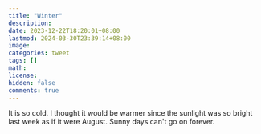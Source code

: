 ```yaml
---
title: "Winter"
description: 
date: 2023-12-22T18:20:01+08:00
lastmod: 2024-03-30T23:39:14+08:00
image: 
categories: tweet
tags: []
math: 
license: 
hidden: false
comments: true
---
```


It is so cold. I thought it would be warmer since the sunlight was so bright last week as if it were August. Sunny days can't go on forever.


